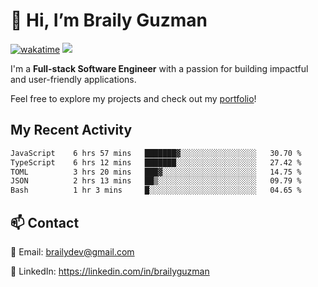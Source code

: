 # 👋 Hi, I’m Braily Guzman
[![wakatime](https://wakatime.com/badge/user/78b9a827-5162-4c58-9330-4ea970cf6de4.svg)](https://wakatime.com/@78b9a827-5162-4c58-9330-4ea970cf6de4)
![](https://komarev.com/ghpvc/?username=brailyguzman)

I'm a **Full-stack Software Engineer** with a passion for building impactful and user-friendly applications.

Feel free to explore my projects and check out my [portfolio](https://braily.dev)!


## My Recent Activity
<!--START_SECTION:waka-->

```txt
JavaScript    6 hrs 57 mins   ███████▓░░░░░░░░░░░░░░░░░   30.70 %
TypeScript    6 hrs 12 mins   ███████░░░░░░░░░░░░░░░░░░   27.42 %
TOML          3 hrs 20 mins   ███▓░░░░░░░░░░░░░░░░░░░░░   14.75 %
JSON          2 hrs 13 mins   ██▒░░░░░░░░░░░░░░░░░░░░░░   09.79 %
Bash          1 hr 3 mins     █░░░░░░░░░░░░░░░░░░░░░░░░   04.65 %
```

<!--END_SECTION:waka-->

## 📫 Contact
📧 Email: brailydev@gmail.com

🔗 LinkedIn: https://linkedin.com/in/brailyguzman
